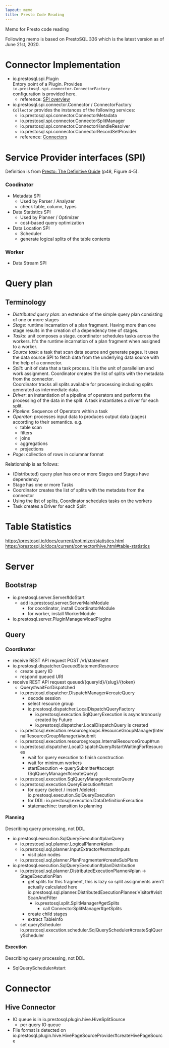 ```yaml
---
layout: memo
title: Presto Code Reading
---
```


Memo for Presto code reading

Following memo is based on PrestoSQL 336 which is the latest version as of June 21st, 2020.

# Connector Implementation
- io.prestosql.spi.Plugin  
Entory point of a Plugin. Provides `io.prestosql.spi.connector.ConnectorFactory`  
configuration is provided here.  
  - reference: [SPI overview](https://prestosql.io/docs/current/develop/spi-overview.html)
- io.prestosql.spi.connector.Connector / ConnectorFactory  
`Collector` provides the instances of the following services:
  - io.prestosql.spi.connector.ConnectorMetadata
  - io.prestosql.spi.connector.ConnectorSplitManager
  - io.prestosql.spi.connector.ConnectorHandleResolver
  - io.prestosql.spi.connector.ConnectorRecordSetProvider
  - reference: [Connectors](https://prestosql.io/docs/current/develop/connectors.html)

# Service Provider interfaces (SPI)
Definition is from [Presto: The Definitive Guide](https://www.oreilly.com/library/view/presto-the-definitive/9781492044260/) (p48, Figure 4-5).

### Coodinator
- Metadata SPI
  - Used by Parser / Analyzer
  - check table, column, types
- Data Statistics SPI
  - Used by Planner / Optimizer
  - cost-based query optimization
- Data Location SPI
  - Scheduler
  - generate logical splits of the table contents

### Worker
- Data Stream SPI

# Query plan
## Terminology
- *Distributed query plan*: an extension of the simple query plan consisting of one or more stages
- *Stage*: runtime incarnation of a plan fragment. Having more than one stage results in the creation of a dependency tree of stages.
- *Tasks*: unit composes a stage. coordinator schedules tasks across the workers. It's the runtime incarnation of a plan fragment when assigned to a worker.
- *Source task*: a task that scan data source and generate pages. It uses the data source SPI to fetch data from the underlying data source with the help of a connector.
- *Split*: unit of data that a task process. It is the unit of parallelism and work assignment. Coordinator creates the list of splits with the metadata from the connector.  
Coordinator tracks all splits available for processing including splits generated as intermediate data.
- *Driver*: an instantiation of a pipeline of operators and performs the processing of the data in the split. A task instantiates a driver for each split.
- *Pipeline*: Sequence of Operators within a task
- *Operator*: processes input data to produces output data (pages) according to their semantics. e.g.
  - table scan
  - filters
  - joins
  - aggregations
  - projections
- *Page*: collection of rows in columnar format

Relationship is as follows:
- (Distributed) query plan has one or more Stages and Stages have dependency
- Stage has one or more Tasks
- Coordinator creates the list of splits with the metadata from the connector
- Using the list of splits, Coordinator schedules tasks on the workers
- Task creates a Driver for each Split

# Table Statistics
https://prestosql.io/docs/current/optimizer/statistics.html
https://prestosql.io/docs/current/connector/hive.html#table-statistics

# Server
## Bootstrap
- io.prestosql.server.Server#doStart
  - add io.prestosql.server.ServerMainModule
    - for coordinator, install CoordinatorModule
    - for worker, install WorkerModule
- io.prestosql.server.PluginManager#loadPlugins

## Query
### Coordinator
- receive REST API request POST /v1/statement
- io.prestosql.dispatcher.QueuedStatementResource
  - create query ID
  - respond queued URI
- receive REST API request queued/{queryId}/{slug}/{token}
  - Query#waitForDispatched
  - io.prestosql.dispatcher.DispatchManager#createQuery
    - decode session
    - select resource group
    - io.prestosql.dispatcher.LocalDispatchQueryFactory
      - io.prestosql.execution.SqlQueryExecution is asynchronously created by Future
      - io.prestosql.dispatcher.LocalDispatchQuery is created 
  - io.prestosql.execution.resourcegroups.ResourceGroupManager(InternalResourceGroupManager)#submit
  - io.prestosql.execution.resourcegroups.InternalResourceGroup#run
  - io.prestosql.dispatcher.LocalDispatchQuery#startWaitingForResources
    - wait for query execution to finish construction
    - wait for minimum workers
    - startExecution -> querySubmitter#accept (SqlQueryManager#createQuery)
  - io.prestosql.execution.SqlQueryManager#createQuery
  - io.prestosql.execution.QueryExecution#start
    - for query (select / insert /delete): io.prestosql.execution.SqlQueryExecution
    - for DDL: io.prestosql.execution.DataDefinitionExecution
    - statemachine: transition to planning

#### Planning
Describing query processing, not DDL
- io.prestosql.execution.SqlQueryExecution#planQuery
  - io.prestosql.sql.planner.LogicalPlanner#plan
  - io.prestosql.sql.planner.InputExtractor#extractInputs
    - visit plan nodes
  - io.prestosql.sql.planner.PlanFragmenter#createSubPlans
- io.prestosql.execution.SqlQueryExecution#planDistribution
  - io.prestosql.sql.planner.DistributedExecutionPlanner#plan -> StageExecutionPlan
    - get splits for this fragment, this is lazy so split assignments aren't actually calculated here  
      io.prestosql.sql.planner.DistributedExecutionPlanner.Visitor#visitScanAndFilter
      - io.prestosql.split.SplitManager#getSplits
        - call ConnectorSplitManager#getSplits
    - create child stages
    - extract TableInfo
  - set queryScheduler  
    io.prestosql.execution.scheduler.SqlQueryScheduler#createSqlQueryScheduler

#### Execution
Describing query processing, not DDL
- SqlQueryScheduler#start

# Connector
## Hive Connector
- IO queue is in io.prestosql.plugin.hive.HiveSplitSource
  - per query IO queue
- File format is detected on io.prestosql.plugin.hive.HivePageSourceProvider#createHivePageSource
